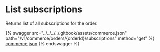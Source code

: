 # List subscriptions

Returns list of all subscriptions for the order.

{% swagger src="../../../../.gitbook/assets/commerce.json" path="/v1/commerce/orders/{orderId}/subscriptions" method="get" %}
[commerce.json](../../../../.gitbook/assets/commerce.json)
{% endswagger %}
